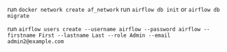run `docker network create af_network`
run `airflow db init` or `airflow db migrate`

run `airflow users create --username airflow --password airflow --firstname First --lastname Last --role Admin --email admin2@example.com`